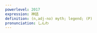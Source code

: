 ```yaml
---
powerlevel: 2017
expression: 神話
definition: (n,adj-no) myth; legend; (P)
pronunciation: しんわ
---
```


